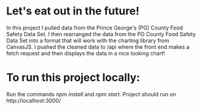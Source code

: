 # Let's eat out in the future!

In this project I pulled data from the Prince George's (PG) County Food Safety Data Set. I then rearranged the data from the PG County Food Safety Data Set into a format that will work with the charting library from CanvasJS. I pushed the cleaned data to /api where the front end makes a fetch request and then displays the data in a nice looking chart!
 
 # To run this project locally:
 Run the commands _npm install_ and _npm start_.
 Project should run on http://localhost:3000/
